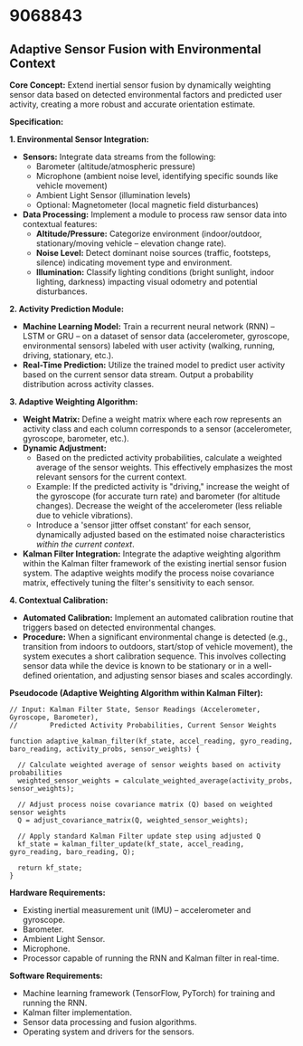 # 9068843

## Adaptive Sensor Fusion with Environmental Context

**Core Concept:** Extend inertial sensor fusion by dynamically weighting sensor data based on detected environmental factors and predicted user activity, creating a more robust and accurate orientation estimate.

**Specification:**

**1. Environmental Sensor Integration:**

*   **Sensors:** Integrate data streams from the following:
    *   Barometer (altitude/atmospheric pressure)
    *   Microphone (ambient noise level, identifying specific sounds like vehicle movement)
    *   Ambient Light Sensor (illumination levels)
    *   Optional: Magnetometer (local magnetic field disturbances)
*   **Data Processing:**  Implement a module to process raw sensor data into contextual features:
    *   **Altitude/Pressure:**  Categorize environment (indoor/outdoor, stationary/moving vehicle – elevation change rate).
    *   **Noise Level:** Detect dominant noise sources (traffic, footsteps, silence) indicating movement type and environment.
    *   **Illumination:** Classify lighting conditions (bright sunlight, indoor lighting, darkness) impacting visual odometry and potential disturbances.

**2. Activity Prediction Module:**

*   **Machine Learning Model:** Train a recurrent neural network (RNN) – LSTM or GRU – on a dataset of sensor data (accelerometer, gyroscope, environmental sensors) labeled with user activity (walking, running, driving, stationary, etc.).
*   **Real-Time Prediction:** Utilize the trained model to predict user activity based on the current sensor data stream.  Output a probability distribution across activity classes.

**3. Adaptive Weighting Algorithm:**

*   **Weight Matrix:** Define a weight matrix where each row represents an activity class and each column corresponds to a sensor (accelerometer, gyroscope, barometer, etc.).
*   **Dynamic Adjustment:**
    *   Based on the predicted activity probabilities, calculate a weighted average of the sensor weights. This effectively emphasizes the most relevant sensors for the current context.
    *   Example: If the predicted activity is "driving," increase the weight of the gyroscope (for accurate turn rate) and barometer (for altitude changes). Decrease the weight of the accelerometer (less reliable due to vehicle vibrations).
    *   Introduce a 'sensor jitter offset constant' for each sensor, dynamically adjusted based on the estimated noise characteristics *within the current context*.
*   **Kalman Filter Integration:**  Integrate the adaptive weighting algorithm within the Kalman filter framework of the existing inertial sensor fusion system. The adaptive weights modify the process noise covariance matrix, effectively tuning the filter's sensitivity to each sensor.

**4.  Contextual Calibration:**

*   **Automated Calibration:** Implement an automated calibration routine that triggers based on detected environmental changes.
*   **Procedure:**  When a significant environmental change is detected (e.g., transition from indoors to outdoors, start/stop of vehicle movement), the system executes a short calibration sequence. This involves collecting sensor data while the device is known to be stationary or in a well-defined orientation, and adjusting sensor biases and scales accordingly.

**Pseudocode (Adaptive Weighting Algorithm within Kalman Filter):**

```
// Input: Kalman Filter State, Sensor Readings (Accelerometer, Gyroscope, Barometer),
//        Predicted Activity Probabilities, Current Sensor Weights

function adaptive_kalman_filter(kf_state, accel_reading, gyro_reading, baro_reading, activity_probs, sensor_weights) {

  // Calculate weighted average of sensor weights based on activity probabilities
  weighted_sensor_weights = calculate_weighted_average(activity_probs, sensor_weights);

  // Adjust process noise covariance matrix (Q) based on weighted sensor weights
  Q = adjust_covariance_matrix(Q, weighted_sensor_weights);

  // Apply standard Kalman Filter update step using adjusted Q
  kf_state = kalman_filter_update(kf_state, accel_reading, gyro_reading, baro_reading, Q);

  return kf_state;
}
```

**Hardware Requirements:**

*   Existing inertial measurement unit (IMU) – accelerometer and gyroscope.
*   Barometer.
*   Ambient Light Sensor.
*   Microphone.
*   Processor capable of running the RNN and Kalman filter in real-time.

**Software Requirements:**

*   Machine learning framework (TensorFlow, PyTorch) for training and running the RNN.
*   Kalman filter implementation.
*   Sensor data processing and fusion algorithms.
*   Operating system and drivers for the sensors.